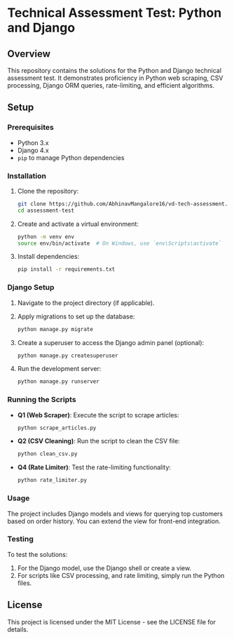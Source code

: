 # Technical Assessment Test: Python and Django

## Overview
This repository contains the solutions for the Python and Django technical assessment test. It demonstrates proficiency in Python web scraping, CSV processing, Django ORM queries, rate-limiting, and efficient algorithms.

## Setup

### Prerequisites
- Python 3.x
- Django 4.x
- `pip` to manage Python dependencies

### Installation

1. Clone the repository:

    ```bash
    git clone https://github.com/AbhinavMangalore16/vd-tech-assessment.git
    cd assessment-test
    ```

2. Create and activate a virtual environment:

    ```bash
    python -m venv env
    source env/bin/activate  # On Windows, use `env\Scripts\activate`
    ```

3. Install dependencies:

    ```bash
    pip install -r requirements.txt
    ```

### Django Setup

1. Navigate to the project directory (if applicable).
2. Apply migrations to set up the database:

    ```bash
    python manage.py migrate
    ```

3. Create a superuser to access the Django admin panel (optional):

    ```bash
    python manage.py createsuperuser
    ```

4. Run the development server:

    ```bash
    python manage.py runserver
    ```

### Running the Scripts

- **Q1 (Web Scraper)**: Execute the script to scrape articles:

    ```bash
    python scrape_articles.py
    ```

- **Q2 (CSV Cleaning)**: Run the script to clean the CSV file:

    ```bash
    python clean_csv.py
    ```

- **Q4 (Rate Limiter)**: Test the rate-limiting functionality:

    ```bash
    python rate_limiter.py
    ```

### Usage

The project includes Django models and views for querying top customers based on order history. You can extend the view for front-end integration.

### Testing

To test the solutions:
1. For the Django model, use the Django shell or create a view.
2. For scripts like CSV processing, and rate limiting, simply run the Python files.

## License
This project is licensed under the MIT License - see the LICENSE file for details.
